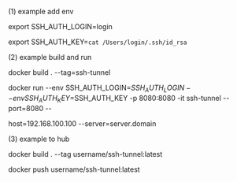 (1) example add env

export SSH_AUTH_LOGIN=login

export SSH_AUTH_KEY=`cat /Users/login/.ssh/id_rsa`


(2) example build and run

docker build . --tag=ssh-tunnel

docker run --env SSH_AUTH_LOGIN=$SSH_AUTH_LOGIN --env SSH_AUTH_KEY=$SSH_AUTH_KEY -p 8080:8080 -it ssh-tunnel --port=8080 --

host=192.168.100.100 --server=server.domain


(3) example to hub

docker build . --tag username/ssh-tunnel:latest

docker push username/ssh-tunnel:latest

